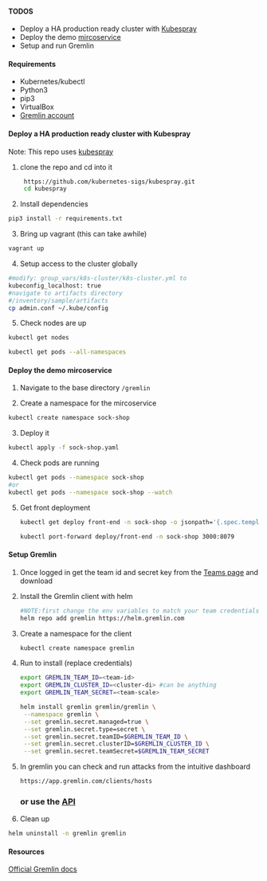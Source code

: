 #### TODOS
 - Deploy a HA production ready cluster with [Kubespray](https://github.com/kubernetes-sigs/kubespray)
 - Deploy the demo [mircoservice](https://github.com/GoogleCloudPlatform/microservices-demo)
 - Setup and run Gremlin 

#### Requirements
- Kubernetes/kubectl 
- Python3
- pip3
- VirtualBox 
- [Gremlin account](https://app.gremlin.com/signup)

#### Deploy a HA production ready cluster with Kubespray

Note: This repo uses [kubespray](https://github.com/kubernetes-sigs/kubespray) 
1. clone the repo and cd into it 
   ```BASH
    https://github.com/kubernetes-sigs/kubespray.git
    cd kubespray 
   ```
2. Install dependencies
```BASH
pip3 install -r requirements.txt
```  

3. Bring up vagrant (this can take awhile)
```BASH
vagrant up
```
4. Setup access to the cluster globally
```BASH
#modify: group_vars/k8s-cluster/k8s-cluster.yml to
kubeconfig_localhost: true
#navigate to artifacts directory
#/inventory/sample/artifacts
cp admin.conf ~/.kube/config
```
5. Check nodes are up
```BASH
kubectl get nodes

kubectl get pods --all-namespaces
```


#### Deploy the demo mircoservice

1. Navigate to the base directory `/gremlin`

2. Create a namespace for the mircoservice 
```BASH
kubectl create namespace sock-shop
```
3. Deploy it
```BASH
kubectl apply -f sock-shop.yaml
```

4. Check pods are running
```BASH
kubectl get pods --namespace sock-shop
#or
kubectl get pods --namespace sock-shop --watch
```
5. Get front deployment
   ```BASH
   kubectl get deploy front-end -n sock-shop -o jsonpath='{.spec.template.spec.containers[?(@.name == "front-end")].ports[0].containerPort}'

   kubectl port-forward deploy/front-end -n sock-shop 3000:8079
   ```
#### Setup Gremlin

1. Once logged in get the team id and secret key from the [Teams page]([Setup](https://app.gremlin.com/settings/teams)) and download


2. Install the Gremlin client with helm
    ```BASH
    #NOTE:first change the env variables to match your team credentials
    helm repo add gremlin https://helm.gremlin.com
    ```
3. Create a namespace for the client
    ```BASH
    kubectl create namespace gremlin
    ```
4. Run to install (replace credentials)
   ```BASH
   export GREMLIN_TEAM_ID=<team-id>
   export GREMLIN_CLUSTER_ID=<cluster-di> #can be anything
   export GREMLIN_TEAM_SECRET=<team-scale>

   helm install gremlin gremlin/gremlin \
    --namespace gremlin \
    --set gremlin.secret.managed=true \
    --set gremlin.secret.type=secret \
    --set gremlin.secret.teamID=$GREMLIN_TEAM_ID \
    --set gremlin.secret.clusterID=$GREMLIN_CLUSTER_ID \
    --set gremlin.secret.teamSecret=$GREMLIN_TEAM_SECRET
   ```
5. In gremlin you can check and run attacks from the intuitive dashboard
   ```BASH
   https://app.gremlin.com/clients/hosts
   ```
    ### or use the [API](https://app.gremlin.com/api#/attacks/createhttps://app.gremlin.com/api#/attacks/create)

6. Clean up
```BASH
helm uninstall -n gremlin gremlin
```

#### Resources

[Official Gremlin docs](https://www.gremlin.com/community/tutorials/how-to-install-and-use-gremlin-with-kubernetes/)